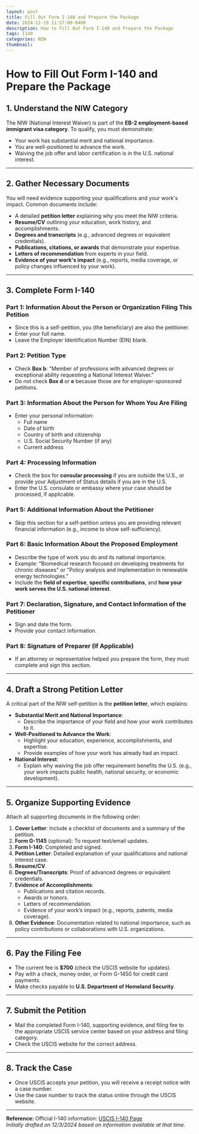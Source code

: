 ```yaml
---
layout: post
title: Fill Out Form I-140 and Prepare the Package
date: 2024-12-19 11:57:00-0400
description: How to Fill Out Form I-140 and Prepare the Package
tags: I140
categories: NIW
thumbnail:
---
```


# How to Fill Out Form I-140 and Prepare the Package

## 1. Understand the NIW Category

The NIW (National Interest Waiver) is part of the **EB-2 employment-based immigrant visa category**. To qualify, you must demonstrate:

- Your work has substantial merit and national importance.
- You are well-positioned to advance the work.
- Waiving the job offer and labor certification is in the U.S. national interest.

---

## 2. Gather Necessary Documents

You will need evidence supporting your qualifications and your work's impact. Common documents include:

- A detailed **petition letter** explaining why you meet the NIW criteria.
- **Resume/CV** outlining your education, work history, and accomplishments.
- **Degrees and transcripts** (e.g., advanced degrees or equivalent credentials).
- **Publications, citations, or awards** that demonstrate your expertise.
- **Letters of recommendation** from experts in your field.
- **Evidence of your work's impact** (e.g., reports, media coverage, or policy changes influenced by your work).

---

## 3. Complete Form I-140

### Part 1: Information About the Person or Organization Filing This Petition
- Since this is a self-petition, you (the beneficiary) are also the petitioner.
- Enter your full name.
- Leave the Employer Identification Number (EIN) blank.

### Part 2: Petition Type
- Check **Box b**: "Member of professions with advanced degrees or exceptional ability requesting a National Interest Waiver."
- Do not check **Box d** or **e** because those are for employer-sponsored petitions.

### Part 3: Information About the Person for Whom You Are Filing
- Enter your personal information:
  - Full name
  - Date of birth
  - Country of birth and citizenship
  - U.S. Social Security Number (if any)
  - Current address

### Part 4: Processing Information
- Check the box for **consular processing** if you are outside the U.S., or provide your Adjustment of Status details if you are in the U.S.
- Enter the U.S. consulate or embassy where your case should be processed, if applicable.

### Part 5: Additional Information About the Petitioner
- Skip this section for a self-petition unless you are providing relevant financial information (e.g., income to show self-sufficiency).

### Part 6: Basic Information About the Proposed Employment
- Describe the type of work you do and its national importance.
- Example: "Biomedical research focused on developing treatments for chronic diseases" or "Policy analysis and implementation in renewable energy technologies."
- Include the **field of expertise**, **specific contributions**, and **how your work serves the U.S. national interest**.

### Part 7: Declaration, Signature, and Contact Information of the Petitioner
- Sign and date the form.
- Provide your contact information.

### Part 8: Signature of Preparer (If Applicable)
- If an attorney or representative helped you prepare the form, they must complete and sign this section.

---

## 4. Draft a Strong Petition Letter

A critical part of the NIW self-petition is the **petition letter**, which explains:

- **Substantial Merit and National Importance**:
  - Describe the importance of your field and how your work contributes to it.
- **Well-Positioned to Advance the Work**:
  - Highlight your education, experience, accomplishments, and expertise.
  - Provide examples of how your work has already had an impact.
- **National Interest**:
  - Explain why waiving the job offer requirement benefits the U.S. (e.g., your work impacts public health, national security, or economic development).

---

## 5. Organize Supporting Evidence

Attach all supporting documents in the following order:

1. **Cover Letter**: Include a checklist of documents and a summary of the petition.
2. **Form G-1145** (optional): To request text/email updates.
3. **Form I-140**: Completed and signed.
4. **Petition Letter**: Detailed explanation of your qualifications and national interest case.
5. **Resume/CV**.
6. **Degrees/Transcripts**: Proof of advanced degrees or equivalent credentials.
7. **Evidence of Accomplishments**:
   - Publications and citation records.
   - Awards or honors.
   - Letters of recommendation.
   - Evidence of your work’s impact (e.g., reports, patents, media coverage).
8. **Other Evidence**: Documentation related to national importance, such as policy contributions or collaborations with U.S. organizations.

---

## 6. Pay the Filing Fee

- The current fee is **$700** (check the USCIS website for updates).
- Pay with a check, money order, or Form G-1450 for credit card payments.
- Make checks payable to **U.S. Department of Homeland Security**.

---

## 7. Submit the Petition

- Mail the completed Form I-140, supporting evidence, and filing fee to the appropriate USCIS service center based on your address and filing category.
- Check the USCIS website for the correct address.

---

## 8. Track the Case

- Once USCIS accepts your petition, you will receive a receipt notice with a case number.
- Use the case number to track the status online through the USCIS website.

---

**Reference:** Official I-140 information: [USCIS I-140 Page](https://www.uscis.gov/i-140)  
*Initially drafted on 12/3/2024 based on information available at that time.*
